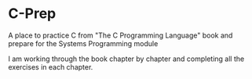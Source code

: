 # C-Prep
A place to practice C from "The C Programming Language" book and prepare for the Systems Programming module  

I am working through the book chapter by chapter and completing all the exercises in each chapter.
